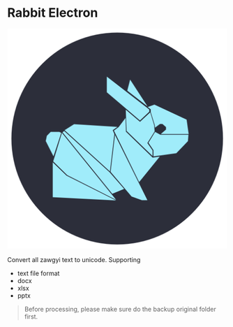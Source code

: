 # Rabbit Electron

![](./build/icon.png)

Convert all zawgyi text to unicode. Supporting 

- text file format
- docx
- xlsx
- pptx

> Before processing, please make sure do the backup original folder first.
